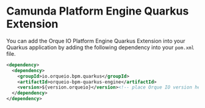 # Camunda Platform Engine Quarkus Extension

You can add the Orque IO Platform Engine Quarkus Extension into your Quarkus application by adding
the following dependency into your `pom.xml` file.

```xml
<dependency>
  <dependency>
    <groupId>io.orqueio.bpm.quarkus</groupId>
    <artifactId>orqueio-bpm-quarkus-engine</artifactId>
    <version>${version.orqueio}</version><!-- place Orque IO version here -->
  </dependency>
</dependency>
```